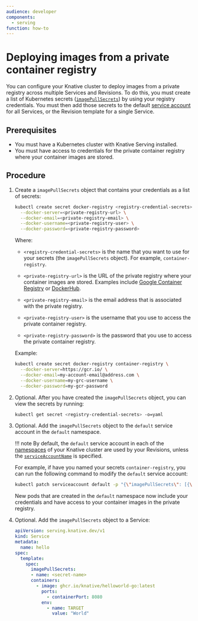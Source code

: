 ```yaml
---
audience: developer
components:
  - serving
function: how-to
---
```


# Deploying images from a private container registry

You can configure your Knative cluster to deploy images from a private registry across multiple Services and Revisions. To do this, you must create a list of Kubernetes secrets ([`imagePullSecrets`](https://kubernetes.io/docs/reference/generated/kubernetes-api/v1.18/#pod-v1-core)) by using your registry credentials. You must then add those secrets to the default [service account](https://kubernetes.io/docs/tasks/configure-pod-container/configure-service-account/) for all Services, or the Revision template for a single Service.

## Prerequisites

- You must have a Kubernetes cluster with Knative Serving installed.
- You must have access to credentials for the private container registry where your container images are stored.

## Procedure

1. Create a `imagePullSecrets` object that contains your credentials as a list of secrets:

    ```bash
    kubectl create secret docker-registry <registry-credential-secrets> \
      --docker-server=<private-registry-url> \
      --docker-email=<private-registry-email> \
      --docker-username=<private-registry-user> \
      --docker-password=<private-registry-password>
    ```

    Where:

    - `<registry-credential-secrets>` is the name that you want to use for your secrets (the `imagePullSecrets` object). For example, `container-registry`.

    - `<private-registry-url>` is the URL of the private registry where your container images are stored. Examples include [Google Container Registry](https://gcr.io/) or [DockerHub](https://docker.io/).

    * `<private-registry-email>` is the email address that is associated with
      the private registry.

    * `<private-registry-user>` is the username that you use to access the
      private container registry.

    * `<private-registry-password>` is the password that you use to access
      the private container registry.

    Example:

    ```bash
    kubectl create secret docker-registry container-registry \
      --docker-server=https://gcr.io/ \
      --docker-email=my-account-email@address.com \
      --docker-username=my-grc-username \
      --docker-password=my-gcr-password
    ```

1. Optional. After you have created the `imagePullSecrets` object, you can view the secrets by running:

    ```bash
    kubectl get secret <registry-credential-secrets> -o=yaml
    ```

1. Optional. Add the `imagePullSecrets` object to the `default` service account in the `default` namespace.

    !!! note
        By default, the `default` service account in each of the [namespaces](https://kubernetes.io/docs/concepts/overview/working-with-objects/namespaces/) of your Knative cluster are used by your Revisions, unless the [`serviceAccountName`](https://github.com/knative/specs/blob/main/specs/serving/knative-api-specification-1.0.md#revision-2) is specified.

    For example, if have you named your secrets `container-registry`, you can run the following command to modify the `default` service account:

    ```bash
    kubectl patch serviceaccount default -p "{\"imagePullSecrets\": [{\"name\": \"container-registry\"}]}"
    ```

    New pods that are created in the `default` namespace now include your credentials and have access to your container images in the private registry.

1. Optional. Add the `imagePullSecrets` object to a Service:

    ```yaml
    apiVersion: serving.knative.dev/v1
    kind: Service
    metadata:
      name: hello
    spec:
      template:
        spec:
          imagePullSecrets:
          - name: <secret-name>
          containers:
            - image: ghcr.io/knative/helloworld-go:latest
              ports:
                - containerPort: 8080
              env:
                - name: TARGET
                  value: "World"
    ```

